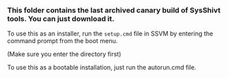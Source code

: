 ### This folder contains the last archived canary build of SysShivt tools. You can just download it.

To use this as an installer, run the `setup.cmd` file in SSVM by entering the command prompt from the boot menu.

(Make sure you enter the directory first)

To use this as a bootable installation, just run the autorun.cmd file.
